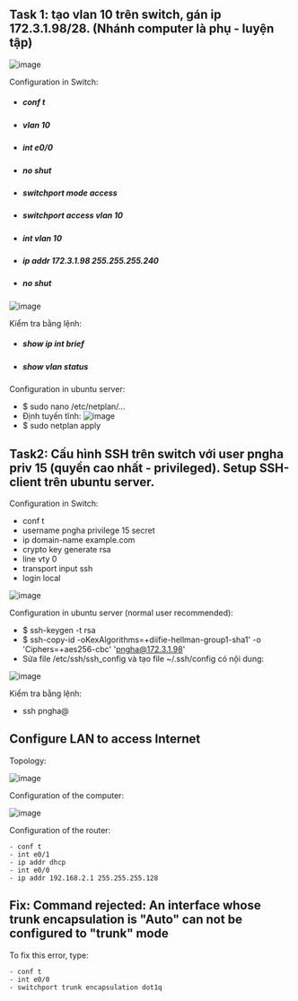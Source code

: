 ## Task 1: tạo vlan 10 trên switch, gán ip 172.3.1.98/28. (Nhánh computer là phụ - luyện tập)
![image](https://user-images.githubusercontent.com/93396414/204736786-e83ff41c-7812-4b46-a6fe-fb74c3bf47b9.png)

Configuration in Switch:
  - ##### conf t
  - ##### vlan 10
  - ##### int e0/0
  - ##### no shut
  - ##### switchport mode access
  - ##### switchport access vlan 10
  - ##### int vlan 10
  - ##### ip addr 172.3.1.98 255.255.255.240
  - ##### no shut
  
  ![image](https://user-images.githubusercontent.com/93396414/204991854-3271b252-0bf3-432d-9322-f299c5bad850.png)

Kiểm tra bằng lệnh:
  - ##### show ip int brief
  - ##### show vlan status 

Configuration in ubuntu server:
  - $ sudo nano /etc/netplan/...
  - Định tuyến tĩnh:
    ![image](https://user-images.githubusercontent.com/93396414/204737495-5ecf35c3-c203-48e6-a294-4616520b781f.png)
  - $ sudo netplan apply

## Task2: Cấu hình SSH trên switch với user pngha priv 15 (quyền cao nhất - privileged). Setup SSH-client trên ubuntu server.

Configuration in Switch:
  - conf t
  - username pngha privilege 15 secret <pass>
  - ip domain-name example.com
  - crypto key generate rsa
  - line vty 0 <max>
  - transport input ssh
  - login local 
  
  ![image](https://user-images.githubusercontent.com/93396414/204991928-158ff3a2-103b-483c-b126-798865ff510d.png)

Configuration in ubuntu server (normal user recommended):
  - $ ssh-keygen -t rsa
  - $ ssh-copy-id -oKexAlgorithms=+diifie-hellman-group1-sha1' -o 'Ciphers=+aes256-cbc' 'pngha@172.3.1.98'
  - Sửa file /etc/ssh/ssh_config và tạo file ~/.ssh/config có nội dung: 
  
  ![image](https://user-images.githubusercontent.com/93396414/204994211-e89ffac2-88eb-4626-aec5-14a935e25f9e.png)

  Kiểm tra bằng lệnh:
  - ssh pngha@<ip>

  ## Configure LAN to access Internet
  
 
  
  Topology: 
  
   ![image](https://user-images.githubusercontent.com/93396414/205218883-dd6ff4f1-42bb-43f0-b04d-7fc9b3d19282.png)
  
  Configuration of the computer:
  
   ![image](https://user-images.githubusercontent.com/93396414/205218757-3e710cd5-d956-4e0e-949f-25c3911008d8.png)

  Configuration of the router:
  
    - conf t
    - int e0/1
    - ip addr dhcp
    - int e0/0
    - ip addr 192.168.2.1 255.255.255.128
  
  
## Fix: Command rejected: An interface whose trunk encapsulation is "Auto" can not be configured to "trunk" mode

To fix this error, type:
  
    - conf t
    - int e0/0
    - switchport trunk encapsulation dot1q
  
  
  

  
  
